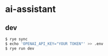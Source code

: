 # ai-assistant

## dev

```bash
$ rye sync
$ echo 'OPENAI_API_KEY="YOUR TOKEN"' >> .env
$ rye run dev
```
